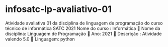 # infosatc-lp-avaliativo-01
 Atividade avaliativa 01 da disciplina de linguagem de programação do curso técnico de informática SATC 2021
Nome do curso : Informática
 Nome da disciplina: Linguagem de Programação
 Ano: 2021
 Descrição : Atividade valendo 5.0
 Linguagem: python